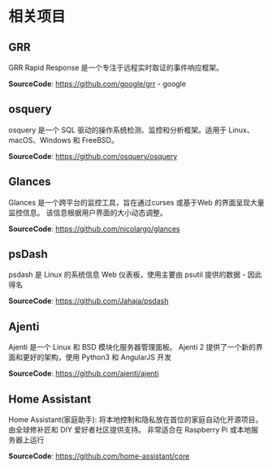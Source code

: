 # 相关项目

## GRR

GRR Rapid Response 是一个专注于远程实时取证的事件响应框架。

**SourceCode**: <https://github.com/google/grr> - google

## osquery

osquery 是一个 SQL 驱动的操作系统检测、监控和分析框架。适用于 Linux、macOS、Windows 和 FreeBSD。

**SourceCode**: <https://github.com/osquery/osquery>

## Glances

Glances 是一个跨平台的监控工具，旨在通过curses 或基于Web 的界面呈现大量监控信息。 该信息根据用户界面的大小动态调整。

**SourceCode**: <https://github.com/nicolargo/glances>

## psDash

psdash 是 Linux 的系统信息 Web 仪表板，使用主要由 psutil 提供的数据 - 因此得名

**SourceCode**: <https://github.com/Jahaja/psdash>

## Ajenti

Ajenti 是一个 Linux 和 BSD 模块化服务器管理面板。 Ajenti 2 提供了一个新的界面和更好的架构，使用 Python3 和 AngularJS 开发

**SourceCode**: <https://github.com/ajenti/ajenti>

## Home Assistant

Home Assistant(家庭助手): 将本地控制和隐私放在首位的家庭自动化开源项目。 由全球修补匠和 DIY 爱好者社区提供支持。 非常适合在 Raspberry Pi 或本地服务器上运行

**SourceCode**: <https://github.com/home-assistant/core>
